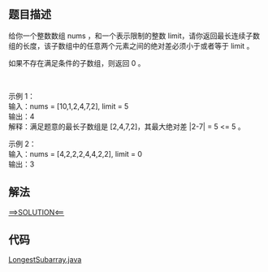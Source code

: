 ## 题目描述

给你一个整数数组 nums ，和一个表示限制的整数 limit，请你返回最长连续子数组的长度，该子数组中的任意两个元素之间的绝对差必须小于或者等于 limit 。

如果不存在满足条件的子数组，则返回 0 。

 

示例 1：
<br>输入：nums = [10,1,2,4,7,2], limit = 5
<br>输出：4
<br>解释：满足题意的最长子数组是 [2,4,7,2]，其最大绝对差 |2-7| = 5 <= 5 。

示例 2：
<br>输入：nums = [4,2,2,2,4,4,2,2], limit = 0
<br>输出：3

## 解法

[==>SOLUTION<==](https://leetcode-cn.com/problems/longest-continuous-subarray-with-absolute-diff-less-than-or-equal-to-limit/solution/jue-dui-chai-bu-chao-guo-xian-zhi-de-zui-5bki/)

## 代码

[LongestSubarray.java](https://github.com/Marshal7cc/leetcode-java/blob/master/src/slidewindow/LongestSubarray.java)

